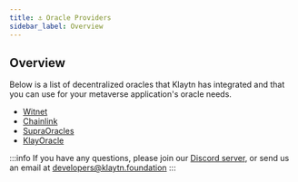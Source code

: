 ```yaml
---
title: ⚓ Oracle Providers
sidebar_label: Overview
---
```


## Overview <a id="Decentralized Oracle Providers"></a>

Below is a list of decentralized oracles that Klaytn has integrated and that you can use for your metaverse application's oracle needs.

* [Witnet](https://docs.witnet.io/)
* [Chainlink](https://docs.chain.link/getting-started/conceptual-overview)
* [SupraOracles](https://data.supraoracles.com/networks/klaytn)
* [KlayOracle](https://www.klayoracle.com/)


:::info
If you have any questions, please join our [Discord server](https://discord.io/KlaytnOfficial), or send us an email at developers@klaytn.foundation
:::


